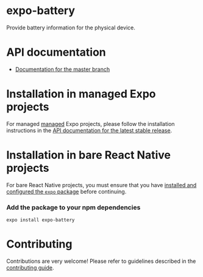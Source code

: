 # expo-battery

Provide battery information for the physical device.

# API documentation

- [Documentation for the master branch](https://github.com/expo/expo/blob/master/docs/pages/versions/unversioned/sdk/battery.md)

# Installation in managed Expo projects

For managed [managed](https://docs.expo.io/versions/latest/introduction/managed-vs-bare/) Expo projects, please follow the installation instructions in the [API documentation for the latest stable release](https://docs.expo.io/versions/latest/sdk/battery/).

# Installation in bare React Native projects

For bare React Native projects, you must ensure that you have [installed and configured the `expo` package](https://docs.expo.dev/bare/installing-expo-modules/) before continuing.

### Add the package to your npm dependencies

```
expo install expo-battery
```

# Contributing

Contributions are very welcome! Please refer to guidelines described in the [contributing guide](https://github.com/expo/expo#contributing).
